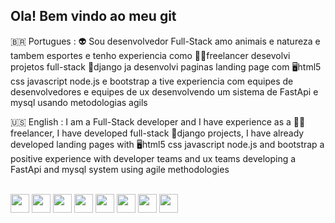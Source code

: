 ## Ola! Bem vindo ao meu git


🇧🇷 Portugues : 
  👽 Sou desenvolvedor Full-Stack amo animais e natureza e tambem esportes e tenho experiencia como 🧑‍💻freelancer desevolvi projetos full-stack 🐍django ja desenvolvi paginas landing page com 🖥️html5 css javascript node.js e bootstrap 
      a tive experiencia com equipes de desenvolvedores e equipes de ux desenvolvendo um sistema de FastApi e mysql usando metodologias agils  
      
🇺🇸 English : 
   I am a Full-Stack developer and I have experience as a 🧑‍💻freelancer, I have developed full-stack 🐍django projects, I have already developed landing pages with 🖥️html5 css javascript node.js and bootstrap 
      a positive experience with developer teams and ux teams developing a FastApi and mysql system using agile methodologies


<div style='inline-block'><br>
      <img src="https://cdn.jsdelivr.net/gh/devicons/devicon@latest/icons/python/python-original-wordmark.svg" height=30 width=30 />      
      <img src="https://cdn.jsdelivr.net/gh/devicons/devicon@latest/icons/django/django-plain-wordmark.svg" height=30 width=30 bgcolor='white'/>
      <img src="https://cdn.jsdelivr.net/gh/devicons/devicon@latest/icons/html5/html5-original-wordmark.svg" ht=30 width=30/>
      <img src="https://cdn.jsdelivr.net/gh/devicons/devicon@latest/icons/css3/css3-original-wordmark.svg" ht=30 width=30/>
      <img src="https://cdn.jsdelivr.net/gh/devicons/devicon@latest/icons/less/less-plain-wordmark.svg" ht=30 width=30/>
      <img src="https://cdn.jsdelivr.net/gh/devicons/devicon@latest/icons/javascript/javascript-original.svg" ht=30 width=30/>
      <img src="https://cdn.jsdelivr.net/gh/devicons/devicon@latest/icons/java/java-original-wordmark.svg" ht=30 width=30/>
      <img src="https://cdn.jsdelivr.net/gh/devicons/devicon@latest/icons/fastapi/fastapi-original.svg" ht=30 width=30/>
</div>
          
            
